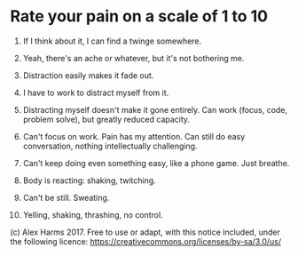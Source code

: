 # Rate your pain on a scale of 1 to 10

1. If I think about it, I can find a twinge somewhere.

2. Yeah, there's an ache or whatever, but it's not bothering me.

3. Distraction easily makes it fade out.

4. I have to work to distract myself from it.

5. Distracting myself doesn't make it gone entirely.  Can work (focus, code, problem solve), but greatly reduced capacity.

6. Can't focus on work. Pain has my attention. Can still do easy conversation, nothing intellectually challenging.

7. Can't keep doing even something easy, like a phone game. Just breathe.

8. Body is reacting: shaking, twitching. 

9. Can't be still. Sweating.

10. Yelling, shaking, thrashing, no control.

(c) Alex Harms 2017. Free to use or adapt, with this notice included, under the following licence: https://creativecommons.org/licenses/by-sa/3.0/us/ 
